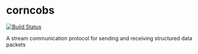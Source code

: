 # corncobs
[![Build Status](https://travis-ci.org/Smart-Ag/corncobs.svg?branch=master)](https://travis-ci.org/Smart-Ag/corncobs)

A stream communication protocol for sending and receiving structured data packets
